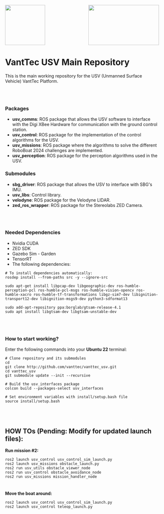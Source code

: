<p align="right">
  <img src="https://github.com/vanttec/vanttec_usv/blob/feature/humble/docs/VantTec_logo_white.png" width="231" height="131" align="center"/>
  <img src="https://github.com/vanttec/vanttec_usv/blob/feature/humble/docs/USV_sticker.png" width="131" height="131" align="left"/>
</p>

# VantTec USV Main Repository

This is the main working repository for the USV (Unmanned Surface Vehicle) VantTec Platform.

<br/><br/>

### Packages
- **usv_comms**: ROS package that allows the USV software to interface with the Digi XBee Hardware for communication with the ground control station.
- **usv_control**: ROS package for the implementation of the control algorithms for the USV.
- **usv_missions**: ROS package where the algorithms to solve the different RoboBoat 2024 challenges are implemented.
- **usv_perception**: ROS package for the perception algorithms used in the USV.
### Submodules
- **sbg_driver**: ROS package that allows the USV to interface with SBG's IMU.
- **usv_libs**: Control library.
- **velodyne**: ROS package for the Velodyne LIDAR.
- **zed_ros_wrapper**: ROS package for the Stereolabs ZED Camera.

<br/><br/>

### Needed Dependencies
- Nvidia CUDA
- ZED SDK
- Gazebo Sim - Garden
- TensorRT
- The following dependencies:

```Shell
# To install dependencies automatically:
rosdep install --from-paths src -y --ignore-src

sudo apt-get install libpcap-dev libgeographic-dev ros-humble-perception-pcl ros-humble-pcl-msgs ros-humble-vision-opencv ros-humble-xacro ros-humble-tf-transformations libgz-sim7-dev libignition-transport12-dev libignition-msgs9-dev python3-sdformat13

sudo add-apt-repository ppa:borglab/gtsam-release-4.1
sudo apt install libgtsam-dev libgtsam-unstable-dev
```

<br/><br/>

### How to start working?

Enter the following commands into your **Ubuntu 22** terminal:

```Shell
# Clone repository and its submodules
cd
git clone http://github.com/vanttec/vanttec_usv.git
cd vanttec_usv
git submodule update --init --recursive

# Build the usv_interfaces package
colcon build --packages-select usv_interfaces

# Set environment variables with install/setup.bash file
source install/setup.bash
```

<br/><br/>

## HOW TOs (Pending: Modify for updated launch files):
**Run mission #2:** 
```Shell
ros2 launch usv_control usv_control_sim_launch.py
ros2 launch usv_missions obstacle_launch.py
ros2 run usv_utils obstacle_viewer_node
ros2 run usv_control obstacle_avoidance_node
ros2 run usv_missions mission_handler_node 
```

#

**Move the boat around:** 
```Shell
ros2 launch usv_control usv_control_sim_launch.py
ros2 launch usv_control teleop_launch.py 
```
#
